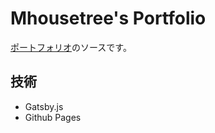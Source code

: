 # Mhousetree's Portfolio
[ポートフォリオ](https://mhousetree.github.io/)のソースです。
## 技術
- Gatsby.js
- Github Pages